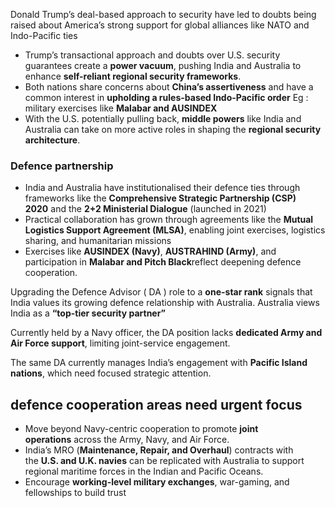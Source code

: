 Donald Trump’s deal-based approach to security have led to doubts being raised about America’s strong support for global alliances like NATO and Indo-Pacific ties

- Trump’s transactional approach and doubts over U.S. security guarantees create a **power vacuum**, pushing India and Australia to enhance **self-reliant regional security frameworks**.
- Both nations share concerns about **China’s assertiveness** and have a common interest in **upholding a rules-based Indo-Pacific order** Eg : military exercises like **Malabar and AUSINDEX**
- With the U.S. potentially pulling back, **middle powers** like India and Australia can take on more active roles in shaping the **regional security architecture**.

### Defence partnership

- India and Australia have institutionalised their defence ties through frameworks like the **Comprehensive Strategic Partnership (CSP) 2020** and the **2+2 Ministerial Dialogue** (launched in 2021)
- Practical collaboration has grown through agreements like the **Mutual Logistics Support Agreement (MLSA)**, enabling joint exercises, logistics sharing, and humanitarian missions
- Exercises like **AUSINDEX (Navy)**, **AUSTRAHIND (Army)**, and participation in **Malabar and Pitch Black**reflect deepening defence cooperation.

Upgrading the Defence Advisor ( DA ) role to a **one-star rank** signals that India values its growing defence relationship with Australia. Australia views India as a **“top-tier security partner”**

Currently held by a Navy officer, the DA position lacks **dedicated Army and Air Force support**, limiting joint-service engagement.

The same DA currently manages India’s engagement with **Pacific Island nations**, which need focused strategic attention.

## **defence cooperation areas need urgent focus**

- Move beyond Navy-centric cooperation to promote **joint operations** across the Army, Navy, and Air Force.
- India’s MRO (**Maintenance, Repair, and Overhaul**) contracts with the **U.S. and U.K. navies** can be replicated with Australia to support regional maritime forces in the Indian and Pacific Oceans.
- Encourage **working-level military exchanges**, war-gaming, and fellowships to build trust

	

